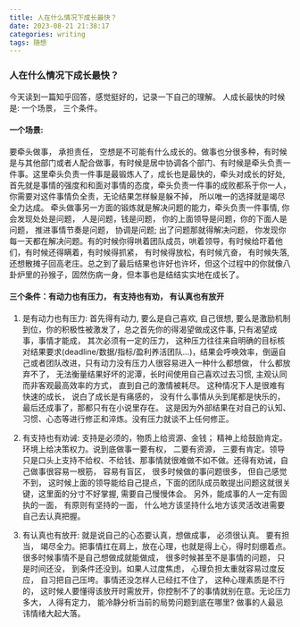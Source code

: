 ```yaml
---
title: 人在什么情况下成长最快？
date: 2023-08-21 21:38:17
categories: writing
tags: 随想
---
```


### 人在什么情况下成长最快？
今天读到一篇知乎回答，感觉挺好的，记录一下自己的理解。
人成长最快的时候是: 一个场景， 三个条件。

#### 一个场景:
要牵头做事， 承担责任， 空想是不可能有什么成长的。做事也分很多种，有时候是与其他部门或者人配合做事，有时候是居中协调各个部门、有时候是牵头负责一件事。这里牵头负责一件事是最锻炼人了，成长也是最快的，牵头对成长的好处, 首先就是事情的强度和和面对事情的态度，牵头负责一件事的成败都系于你一人，你需要对这件事情负全责，无论结果怎样躲是躲不掉， 所以唯一的选择就是竭尽全力达成。
牵头做事另一方面的锻炼就是解决问题的能力，牵头负责一件事情, 你会发现处处是问题， 人是问题，钱是问题， 你的上面领导是问题，你的下面人是问题， 推进事情节奏是问题， 协调是问题; 出了问题那就得解决问题， 你发现你每一天都在解决问题。有的时候你得哄着团队成员，哄着领导，有时候给吓着他们，有时候还得瞒着，有时候得抓紧， 有时候得放松，有时候亢奋， 有时候失落, 还想散摊子回高老庄。总之到了最后结果也许好也许坏，但这个过程中的你就像八卦炉里的孙猴子，固然伤病一身，但本事也是结结实实地在成长了。
#### 三个条件：有动力也有压力， 有支持也有劝， 有认真也有放开 
1. 是有动力也有压力: 首先得有动力, 要么是自己喜欢, 自己很想, 要么是激励机制到位，你的积极性被激发了，总之首先你的得渴望做成这件事, 只有渴望成事，事情才能成， 其次必须有一定的压力， 这种压力往往来自明确的目标核对结果要求(deadline/数据/指标/盈利养活团队...)，结果会呼唤效率，倒逼自己或者团队改进，只有动力没有压力人很容易进入一种什么都想做， 什么都放弃不了， 无法衡量结果好坏的泥潭，长时间使用自己喜欢过去习惯, 主观认同而非客观最高效率的方式， 直到自己的激情被耗尽。 这种情况下人是很难有快速的成长， 说白了成长是有痛感的， 没有什么事情从头到尾都是快乐的，最后还成事了，那都只有在小说里存在。 这是因为外部结果在对自己的认知、习惯、心态等进行修正和淬炼。没有压力就谈不上任何修正。 

2. 有支持也有劝诫: 支持是必须的，物质上给资源、金钱； 精神上给鼓励肯定。环境上给决策权力。说到底做事一要有权， 二要有资源， 三要有肯定。领导只是口头上支持不给权、不给钱、那事情就很难做不如不做。还得有劝诫，自己做事很容易一根筋， 容易有盲区， 很多时候做的事问题很多， 但自己感觉不到， 这时候上面的领导能给自己提点，下面的团队成员敢提出问题这就很关键，这里面的分寸不好掌握, 需要自己慢慢体会。 另外，能成事的人一定有固执的一面， 有原则有坚持的一面， 什么地方该坚持什么地方该灵活改进需要自己去认真把握。

3. 有认真也有放开: 就是说自己的心态要认真，想做成事， 必须很认真。 要有担当， 竭尽全力。把事情扛在肩上，放在心理，也就是得上心，得时刻绷着点。很多时候事情不是自己想做成就能做成， 很多时候甚至不是事情的问题， 只是时间还没， 到条件还没到。如果人过度焦虑， 心理负担太重就容易过度反应， 自习把自己压垮。事情还没怎样人已经扛不住了， 这种心理素质是不行的， 这时候人要懂得该放开时需放开，你控制不了的事情就别在意。无论压力多大， 人得有定力， 能冷静分析当前的局势问题到底在哪里? 做事的人最忌讳情绪大起大落。